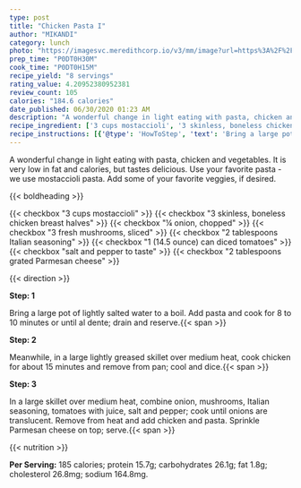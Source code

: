 ```yaml
---
type: post
title: "Chicken Pasta I"
author: "MIKANDI"
category: lunch
photo: "https://imagesvc.meredithcorp.io/v3/mm/image?url=https%3A%2F%2Fimages.media-allrecipes.com%2Fuserphotos%2F67016.jpg"
prep_time: "P0DT0H30M"
cook_time: "P0DT0H15M"
recipe_yield: "8 servings"
rating_value: 4.20952380952381
review_count: 105
calories: "184.6 calories"
date_published: 06/30/2020 01:23 AM
description: "A wonderful change in light eating with pasta, chicken and vegetables. It is very low in fat and calories, but tastes delicious. Use your favorite pasta - we use mostaccioli pasta. Add some of your favorite veggies, if desired."
recipe_ingredient: ['3 cups mostaccioli', '3 skinless, boneless chicken breast halves', '¼ onion, chopped', '3 fresh mushrooms, sliced', '2 tablespoons Italian seasoning', '1 (14.5 ounce) can diced tomatoes', 'salt and pepper to taste', '2 tablespoons grated Parmesan cheese']
recipe_instructions: [{'@type': 'HowToStep', 'text': 'Bring a large pot of lightly salted water to a boil. Add pasta and cook for 8 to 10 minutes or until al dente; drain and reserve.\n'}, {'@type': 'HowToStep', 'text': 'Meanwhile, in a large lightly greased skillet over medium heat, cook chicken for about 15 minutes and remove from pan; cool and dice.\n'}, {'@type': 'HowToStep', 'text': 'In a large skillet over medium heat, combine onion, mushrooms, Italian seasoning, tomatoes with juice, salt and pepper; cook until onions are translucent. Remove from heat and add chicken and pasta. Sprinkle Parmesan cheese on top; serve.\n'}]
---
```


A wonderful change in light eating with pasta, chicken and vegetables. It is very low in fat and calories, but tastes delicious. Use your favorite pasta - we use mostaccioli pasta. Add some of your favorite veggies, if desired. 

{{< boldheading >}}

{{< checkbox "3 cups mostaccioli" >}}
{{< checkbox "3  skinless, boneless chicken breast halves" >}}
{{< checkbox "¼  onion, chopped" >}}
{{< checkbox "3  fresh mushrooms, sliced" >}}
{{< checkbox "2 tablespoons Italian seasoning" >}}
{{< checkbox "1 (14.5 ounce) can diced tomatoes" >}}
{{< checkbox "salt and pepper to taste" >}}
{{< checkbox "2 tablespoons grated Parmesan cheese" >}}


{{< direction >}}

**Step: 1**

Bring a large pot of lightly salted water to a boil. Add pasta and cook for 8 to 10 minutes or until al dente; drain and reserve.{{< span >}}

**Step: 2**

Meanwhile, in a large lightly greased skillet over medium heat, cook chicken for about 15 minutes and remove from pan; cool and dice.{{< span >}}

**Step: 3**

In a large skillet over medium heat, combine onion, mushrooms, Italian seasoning, tomatoes with juice, salt and pepper; cook until onions are translucent. Remove from heat and add chicken and pasta. Sprinkle Parmesan cheese on top; serve.{{< span >}}

{{< nutrition >}}

**Per Serving:** 185 calories; protein 15.7g; carbohydrates 26.1g; fat 1.8g; cholesterol 26.8mg; sodium 164.8mg.